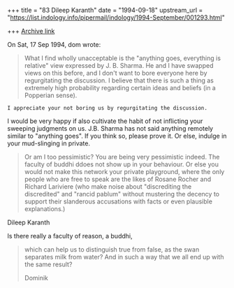 +++
title = "83 Dileep Karanth"
date = "1994-09-18"
upstream_url = "https://list.indology.info/pipermail/indology/1994-September/001293.html"

+++
[Archive link](https://list.indology.info/pipermail/indology/1994-September/001293.html)



On Sat, 17 Sep 1994, dom wrote:
> 
> What I find wholly unacceptable is the "anything goes, everything is
> relative" view expressed by J. B. Sharma.  He and I have swapped views
> on this before, and I don't want to bore everyone here by regurgitating
> the discussion.  I believe that there is such a thing as extremely high
> probability regarding certain ideas and beliefs (in a Popperian sense).

	I appreciate your not boring us by regurgitating the discussion. 
I would be very happy if also cultivate the habit of not inflicting your 
sweeping judgments on us. J.B. Sharma has not said anything remotely 
similar to "anything goes". If you think so, please prove it. Or else, 
indulge in your mud-slinging in private.


> 
> Or am I too pessimistic?
	You are being very pessimistic indeed. The faculty of buddhi 
ddoes not show up in your behaviour. Or else you would not make this 
network your private playground, where the only people who are free to 
speak are the likes of Rosane Rocher and Richard Lariviere (who make 
noise about "discrediting the discredited" and "rancid pablum" without 
mustering the decency to support their slanderous accusations with facts 
or even plausible explanations.)

Dileep Karanth

  Is there really a faculty of reason, a buddhi,
> which can help us to distinguish true from false, as the swan separates
> milk from water?  And in such a way that we all end up with the same result?
> 
> Dominik
> 
>  
> 





